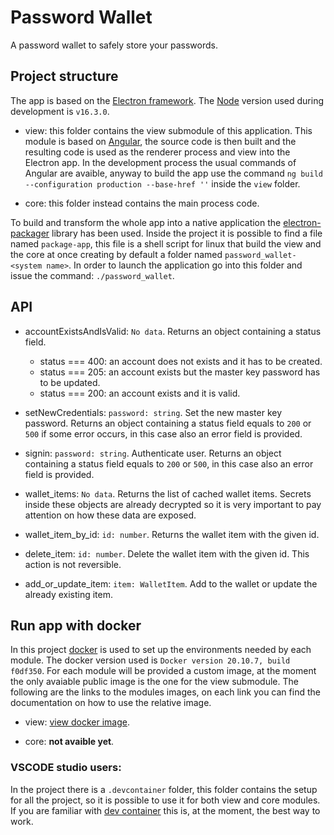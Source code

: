 # Password Wallet

A password wallet to safely store your passwords.

## Project structure

The app is based on the [Electron framework](https://www.electronjs.org/). The [Node](https://nodejs.org/it/) version used during development is `v16.3.0`.

- view: this folder contains the view submodule of this application. This module is based on [Angular](https://angular.io/), the source code is then built and the resulting code is used as the renderer process and view into the Electron app. In the development process the usual commands of Angular are avaible, anyway to build the app use the command `ng build --configuration production --base-href ''` inside the `view` folder.

- core: this folder instead contains the main process code.

To build and transform the whole app into a native application the [electron-packager](https://github.com/electron/electron-packager) library has been used. Inside the project it is possible to find a file named `package-app`, this file is a shell script for linux that build the view and the core at once creating by default a folder named `password_wallet-<system name>`. In order to launch the application go into this folder and issue the command: `./password_wallet`.

## API

- accountExistsAndIsValid: `No data`. Returns an object containing a status field.
    - status === 400: an account does not exists and it has to be created.
    - status === 205: an account exists but the master key password has to be updated.
    - status === 200: an account exists and it is valid.

- setNewCredentials: `password: string`. Set the new master key password. Returns an object containing a status field equals to `200` or `500` if some error occurs, in this case also an error field is provided.

- signin: `password: string`. Authenticate user. Returns an object containing a status field equals to `200` or `500`, in this case also an error field is provided.

- wallet_items: `No data`. Returns the list of cached wallet items. Secrets inside these objects are already decrypted so it is very important to pay attention on how these data are exposed.

- wallet_item_by_id: `id: number`. Returns the wallet item with the given id.

- delete_item: `id: number`. Delete the wallet item with the given id. This action is not reversible.

- add_or_update_item: `item: WalletItem`. Add to the wallet or update the already existing item.

## Run app with docker

In this project [docker](https://www.docker.com/) is used to set up the environments needed by each module. The docker version used is `Docker version 20.10.7, build f0df350`. For each module will be provided a custom image, at the moment the only avaiable public image is the one for the view submodule. The following are the links to the modules images, on each link you can find the documentation on how to use the relative image.
 
 - view: [view docker image](https://hub.docker.com/repository/docker/gjcode/gjcode-passwallet-view).

 - core: **not avaible yet**.

 ### VSCODE studio users:

 In the project there is a `.devcontainer` folder, this folder contains the setup for all the project, so it is possible to use it for both view and core modules. If you are familiar with [dev container](https://code.visualstudio.com/docs/remote/containers) this is, at the moment, the best way to work.